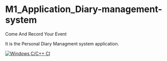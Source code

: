 # M1_Application_Diary-management-system

Come And Record Your Event

It is the Personal Diary Managment system application.

[![Windows C/C++ CI](https://github.com/Kapgate/M1_Application_Diary-management-system/actions/workflows/windows_c-cpp.yml/badge.svg)](https://github.com/Kapgate/M1_Application_Diary-management-system/actions/workflows/windows_c-cpp.yml)
